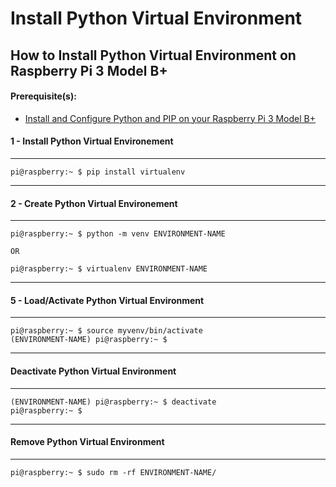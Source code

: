 # Install Python Virtual Environment

## How to Install Python Virtual Environment on Raspberry Pi 3 Model B+

#### Prerequisite(s):
- [Install and Configure Python and PIP on your Raspberry Pi 3 Model B+](./15-install-python-pip.md)

#### 1 - Install Python Virtual Environement
---
```console
pi@raspberry:~ $ pip install virtualenv
```

---
#### 2 - Create Python Virtual Environement
---
```console
pi@raspberry:~ $ python -m venv ENVIRONMENT-NAME

OR

pi@raspberry:~ $ virtualenv ENVIRONMENT-NAME
```

---
#### 5 - Load/Activate Python Virtual Environment
---
```console
pi@raspberry:~ $ source myvenv/bin/activate
(ENVIRONMENT-NAME) pi@raspberry:~ $
```

---
#### Deactivate Python Virtual Environment
---
```console
(ENVIRONMENT-NAME) pi@raspberry:~ $ deactivate
pi@raspberry:~ $
```

---
#### Remove Python Virtual Environment
---
```console
pi@raspberry:~ $ sudo rm -rf ENVIRONMENT-NAME/
```
